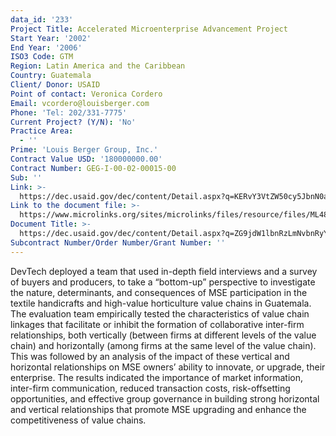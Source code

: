 ```yaml
---
data_id: '233'
Project Title: Accelerated Microenterprise Advancement Project
Start Year: '2002'
End Year: '2006'
ISO3 Code: GTM
Region: Latin America and the Caribbean
Country: Guatemala
Client/ Donor: USAID
Point of contact: Veronica Cordero
Email: vcordero@louisberger.com
Phone: 'Tel: 202/331-7775'
Current Project? (Y/N): 'No'
Practice Area:
  - ''
Prime: 'Louis Berger Group, Inc.'
Contract Value USD: '180000000.00'
Contract Number: GEG-I-00-02-00015-00
Sub: ''
Link: >-
  https://dec.usaid.gov/dec/content/Detail.aspx?q=KERvY3VtZW50cy5JbnN0aXR1dGlvbl9vcl9VU0FJRF9CdXJlYXVfQXV0aG9yOigoIjAwNTkzMSAtIERldmVsb3BtZW50IFRlY2hub2xvZ2llcywgSW5jLiAoRGV2VGVjaCkiKSBPUiAoIjAwOTA1NCAtIERldlRlY2ggU3lzdGVtcywgSW5jLiIpKSk=&ctID=ODVhZjk4NWQtM2YyMi00YjRmLTkxNjktZTcxMjM2NDBmY2Uy&rID=MjkyMjIw&qcf=ODVhZjk4NWQtM2YyMi00YjRmLTkxNjktZTcxMjM2NDBmY2Uy&ph=VHJ1ZQ==&bckToL=VHJ1ZQ==&
Link to the document file: >-
  https://www.microlinks.org/sites/microlinks/files/resource/files/ML4812_aimvc_guatemala.pdf
Document Title: >-
  https://dec.usaid.gov/dec/content/Detail.aspx?q=ZG9jdW1lbnRzLmNvbnRyYWN0X2dyYW50X251bWJlcjooIkVESC1JLTAwLTAzLTAwMDAyLTAwIik=&ctID=ODVhZjk4NWQtM2YyMi00YjRmLTkxNjktZTcxMjM2NDBmY2Uy&rID=MjkyMjIw&qcf=ODVhZjk4NWQtM2YyMi00YjRmLTkxNjktZTcxMjM2NDBmY2Uy&ph=VHJ1ZQ==&bckToL=VHJ1ZQ==&
Subcontract Number/Order Number/Grant Number: ''
---
```

DevTech deployed a team that used in-depth field interviews and a survey of buyers and producers, to take a “bottom-up” perspective to investigate the nature, determinants, and consequences of MSE participation in the textile handicrafts and high-value horticulture value chains in Guatemala. The evaluation team empirically tested the characteristics of value chain linkages that facilitate or inhibit the formation of collaborative inter-firm relationships, both vertically (between firms at different levels of the value chain) and horizontally (among firms at the same level of the value chain). This was followed by an analysis of the impact of these vertical and horizontal relationships on MSE owners’ ability to innovate, or upgrade, their enterprise. The results indicated the importance of market information, inter-firm communication, reduced transaction costs, risk-offsetting opportunities, and effective group governance in building strong horizontal and vertical relationships that promote MSE upgrading and enhance the competitiveness of value chains.